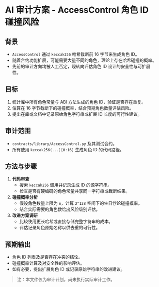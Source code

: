 # AI 审计方案 - AccessControl 角色 ID 碰撞风险

## 背景
- `AccessControl` 通过 `keccak256` 哈希截断前 16 字节来生成角色 ID。
- 随着合约功能扩展，可能需要大量不同的角色，理论上存在哈希碰撞的概率。
- 先前的审计方向均被人工否定，现转向评估角色 ID 设计的安全性与可扩展性。

## 目标
1. 统计库中所有角色常量与 ABI 方法生成的角色 ID，验证是否存在重复。
2. 估算在 16 字节截断下的碰撞概率，结合预期角色数量评估风险。
3. 提出在库或文档中记录原始角色字符串或扩展 ID 长度的可行性建议。

## 审计范围
- `contracts/library/AccessControl.py` 及其测试合约。
- 所有使用 `keccak256(...)[0:16]` 生成角色 ID 的代码路径。

## 方法与步骤
1. **代码审查**
   - 搜索 `keccak256` 调用并记录生成 ID 的源字符串。
   - 检查是否有硬编码的角色常量共享同一字符串或截断结果。
2. **碰撞概率分析**
   - 假设角色数量上限为 `n`，计算 `2^128` 空间下的生日悖论碰撞概率。
   - 结合实际需要的角色数给出风险级别评估。
3. **改进方案调研**
   - 比较使用更长哈希或直接存储完整字符串的成本。
   - 评估记录角色原始名称以供去重的可行性。

## 预期输出
- 角色 ID 列表及是否存在冲突的结论。
- 碰撞概率计算及对安全性的影响评估。
- 如有必要，提出扩展角色 ID 或记录原始字符串的改进建议。

> 注：本文件仅为审计计划，尚未执行实际审计工作。
